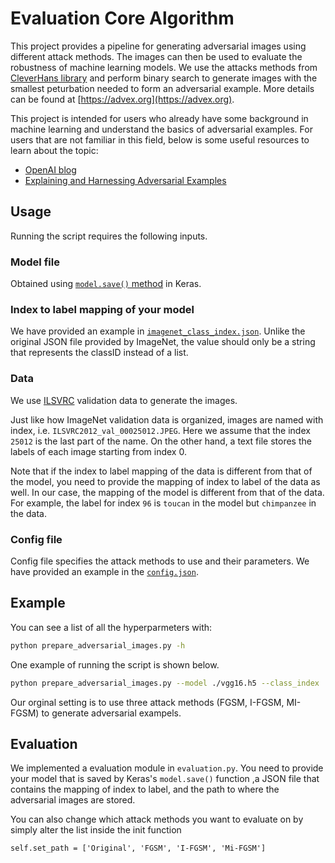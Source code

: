 # Evaluation Core Algorithm

This project provides a pipeline for generating adversarial images using different attack methods. The images can then be used to evaluate the robustness of machine learning models. We use the attacks methods from [CleverHans library](https://github.com/tensorflow/cleverhans#setting-up-cleverhans) and perform binary search to generate images with the smallest peturbation needed to form an adversarial example. More details can be found at [https://advex.org](https://advex.org).

This project is intended for users who already have some background in machine learning and understand
the basics of adversarial examples. For users that are not familiar in this field,
below is some useful resources to learn about the topic:

- [OpenAI blog](https://blog.openai.com/adversarial-example-research/)
- [Explaining and Harnessing Adversarial Examples](https://arxiv.org/abs/1412.6572)

## Usage

Running the script requires the following inputs.

### Model file

Obtained using [`model.save()` method](https://keras.io/getting-started/faq/#how-can-i-save-a-keras-model) in Keras.

### Index to label mapping of your model

We have provided an example in [`imagenet_class_index.json`](https://github.com/ShangwuYao/AdvEx_Evaluation/blob/master/src/imagenet_class_index.json). Unlike the original JSON file provided by ImageNet, the value should only be a string that represents the classID instead of a list.

### Data

We use [ILSVRC](http://www.image-net.org/challenges/LSVRC/2012/index) validation data to generate the images.

Just like how ImageNet validation data is organized, images are named with index, i.e. `ILSVRC2012_val_00025012.JPEG`. Here we assume that the index `25012` is the last part of the name. On the other hand, a text file stores the labels of each image starting from index 0.

Note that if the index to label mapping of the data is different from that of the model, you need to provide the mapping of index to label of the data as well. In our case, the mapping of the model is different from that of the data. For example, the label for index `96` is `toucan` in the model but `chimpanzee` in the data.

### Config file

Config file specifies the attack methods to use and their parameters. We have provided an example in the [`config.json`](https://github.com/ShangwuYao/AdvEx_Evaluation/blob/master/src/config.json).

## Example

You can see a list of all the hyperparmeters with:

```bash
python prepare_adversarial_images.py -h
```

One example of running the script is shown below.

```bash
python prepare_adversarial_images.py --model ./vgg16.h5 --class_index ./imagenet_class_index.json --num_step 1 --num_generate 10 --data_input . --data_label ILSVRC2012_validation_ground_truth.txt --data_mapping ./class_index.json --config config.json --output_original --output_path ./image_final/
```

Our orginal setting is to use three attack methods (FGSM, I-FGSM, MI-FGSM) to generate adversarial exampels.

## Evaluation

We implemented a evaluation module in `evaluation.py`. You need to provide your model that is saved by Keras's `model.save()` function ,a JSON file that contains the mapping of index to label, and the path to where the adversarial images are stored.

You can also change which attack methods you want to evaluate on by simply alter the list inside the init function

```
self.set_path = ['Original', 'FGSM', 'I-FGSM', 'Mi-FGSM']
```
